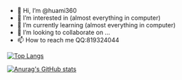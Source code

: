 - 👋 Hi, I’m @huami360
- 👀 I’m interested in (almost everything in computer)
- 🌱 I’m currently learning (almost everything in computer)
- 💞️ I’m looking to collaborate on ...
- 📫 How to reach me QQ:819324044

[![Top Langs](https://github-readme-stats-mosa-bunrh04w5-gutaozi.vercel.app/api/top-langs/?username=huami360&layout=compact&exclude_repo=cumtb-helper-flutter)](https://github.com/GuTaoZi/github-readme-stats)

[![Anurag's GitHub stats](https://github-readme-stats-mosa-bunrh04w5-gutaozi.vercel.app/api?username=huami360&count_private=true&show_icons=true&hide_rank=true)](https://github.com/GuTaoZi/github-readme-stats)  


<!---
huami360/huami360 is a ✨ special ✨ repository because its `README.md` (this file) appears on your GitHub profile.
You can click the Preview link to take a look at your changes.
--->
